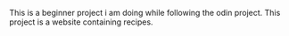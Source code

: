 This is a beginner project i am doing while following the odin project. This project is a website containing recipes.